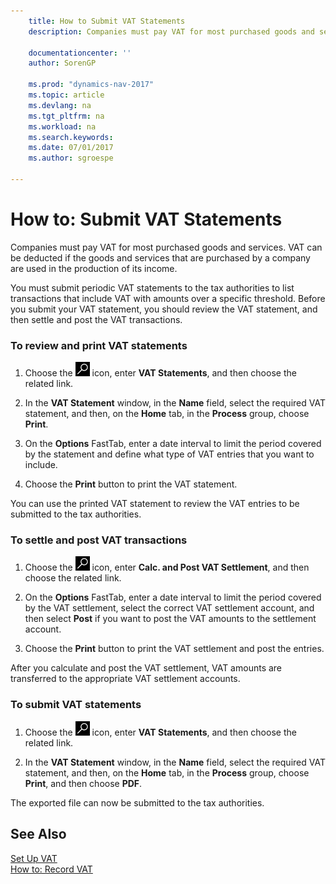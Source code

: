 ```yaml
---
    title: How to Submit VAT Statements
    description: Companies must pay VAT for most purchased goods and services. VAT can be deducted if the goods and services that are purchased by a company are used in the production of its income.

    documentationcenter: ''
    author: SorenGP

    ms.prod: "dynamics-nav-2017"
    ms.topic: article
    ms.devlang: na
    ms.tgt_pltfrm: na
    ms.workload: na
    ms.search.keywords:
    ms.date: 07/01/2017
    ms.author: sgroespe

---
```

# How to: Submit VAT Statements
Companies must pay VAT for most purchased goods and services. VAT can be deducted if the goods and services that are purchased by a company are used in the production of its income.  

 You must submit periodic VAT statements to the tax authorities to list transactions that include VAT with amounts over a specific threshold. Before you submit your VAT statement, you should review the VAT statement, and then settle and post the VAT transactions.  

### To review and print VAT statements  

1.  Choose the ![Search for Page or Report](../../media/ui-search/search_small.png "Search for Page or Report icon") icon, enter **VAT Statements**, and then choose the related link.  

2.  In the **VAT Statement** window, in the **Name** field, select the required VAT statement, and then, on the **Home** tab, in the **Process** group, choose **Print**.  

3.  On the **Options** FastTab, enter a date interval to limit the period covered by the statement and define what type of VAT entries that you want to include.  

4.  Choose the **Print** button to print the VAT statement.  

 You can use the printed VAT statement to review the VAT entries to be submitted to the tax authorities.  

### To settle and post VAT transactions  

1.  Choose the ![Search for Page or Report](../../media/ui-search/search_small.png "Search for Page or Report icon") icon, enter **Calc. and Post VAT Settlement**, and then choose the related link.  

2.  On the **Options** FastTab, enter a date interval to limit the period covered by the VAT settlement, select the correct VAT settlement account, and then select **Post** if you want to post the VAT amounts to the settlement account.  

3.  Choose the **Print** button to print the VAT settlement and post the entries.  

 After you calculate and post the VAT settlement, VAT amounts are transferred to the appropriate VAT settlement accounts.  

### To submit VAT statements  

1.  Choose the ![Search for Page or Report](../../media/ui-search/search_small.png "Search for Page or Report icon") icon, enter **VAT Statements**, and then choose the related link.  

2.  In the **VAT Statement** window, in the **Name** field, select the required VAT statement, and then, on the **Home** tab, in the **Process** group, choose **Print**, and then choose **PDF**.  

 The exported file can now be submitted to the tax authorities.  

## See Also  
 [Set Up VAT](../../finance-setup-vat.md)   
 [How to: Record VAT](../../finance-how-report-vat.md)   
 
